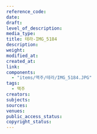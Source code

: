 ```yaml
---
reference_code: 
date: 
draft: 
level_of_description: 
media_type: 
title: 테라-IMG_5184 
description: 
weight: 
modified_at: 
created_at: 
link: 
components: 
  - "items/맥주/테라/IMG_5184.JPG"
tags: 
  - 맥주
creators: 
subjects: 
sources: 
venues: 
public_access_status: 
copyright_status: 
---
```

